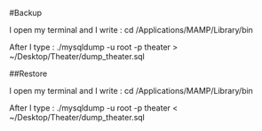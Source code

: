 #Backup

I open my terminal and I write : cd /Applications/MAMP/Library/bin

After I type : ./mysqldump -u root -p theater > ~/Desktop/Theater/dump_theater.sql

##Restore

I open my terminal and I write : cd /Applications/MAMP/Library/bin

After I type : ./mysqldump -u root -p theater < ~/Desktop/Theater/dump_theater.sql
